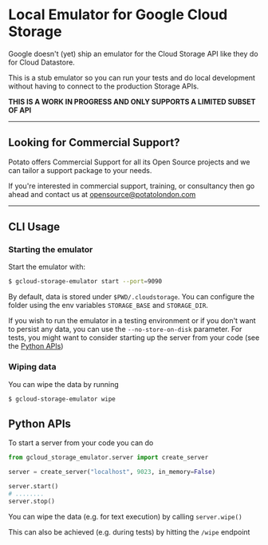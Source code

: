 # Local Emulator for Google Cloud Storage

Google doesn't (yet) ship an emulator for the Cloud Storage API like they do for
Cloud Datastore.

This is a stub emulator so you can run your tests and do local development without
having to connect to the production Storage APIs.

**THIS IS A WORK IN PROGRESS AND ONLY SUPPORTS A LIMITED SUBSET OF API**


---

## Looking for Commercial Support?

Potato offers Commercial Support for all its Open Source projects and we can tailor a support package to your needs. 

If you're interested in commercial support, training, or consultancy then go ahead and contact us at [opensource@potatolondon.com](mailto:opensource@potatolondon.com)

---



## CLI Usage


### Starting the emulator
Start the emulator with:

```bash
$ gcloud-storage-emulator start --port=9090
```

By default, data is stored under `$PWD/.cloudstorage`. You can configure the folder using the env variables `STORAGE_BASE` and `STORAGE_DIR`.

If you wish to run the emulator in a testing environment or if you don't want to persist any data, you can use the `--no-store-on-disk` parameter. For tests, you might want to consider starting up the server from your code (see the [Python APIs](#python-apis))


### Wiping data

You can wipe the data by running

```bash
$ gcloud-storage-emulator wipe
```

## Python APIs

To start a server from your code you can do

```python
from gcloud_storage_emulator.server import create_server

server = create_server("localhost", 9023, in_memory=False)

server.start()
# ........
server.stop()
```

You can wipe the data (e.g. for text execution) by calling `server.wipe()`

This can also be achieved (e.g. during tests) by hitting the `/wipe` endpoint
